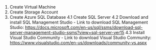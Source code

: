 1. Create Virtual Machine
3. Create Storage Account
4. Create Azure SQL Database
    4.1 Create SQL Server
    4.2 Download and install SQL Management Studio - Link to download SQL Management Studio: https://docs.microsoft.com/en-us/sql/ssms/download-sql-server-management-studio-ssms?view=sql-server-ver15
    4.3 Install Visual Studio Community - Link to download Visual Studio Community: https://www.visualstudio.com/en-us/downloads/community-vs.aspx 
